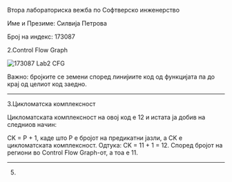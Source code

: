 Втора лабораториска вежба по Софтверско инженерство

Име и Презиме: Силвија Петрова

Број на индекс: 173087



2.Control Flow Graph


![173087 Lab2 CFG](https://github.com/SilvijaPetrova/SI_2023_lab2_173087/assets/102763974/7562d0a2-86ed-4990-9ee9-1285a0196ecd)


Важно: бројките се земени според линијиите код од функцијата па до крај од целиот код заедно.

------------------------------------------------------------------------------------------------------------------------------


3.Цикломатска комплексност

Цикломатската комплексност на oвој код е 12 и истата ја добив на следниов начин:

CK = P + 1, каде што P e бројот на предикатни јазли, a CK e цикломатската комплексност. Одтука: CK = 11 + 1 = 12.
Според бројот на региони во Control Flow Graph-от, а тоа е 11.


------------------------------------------------------------------------------------------------------------------------------

5. 
